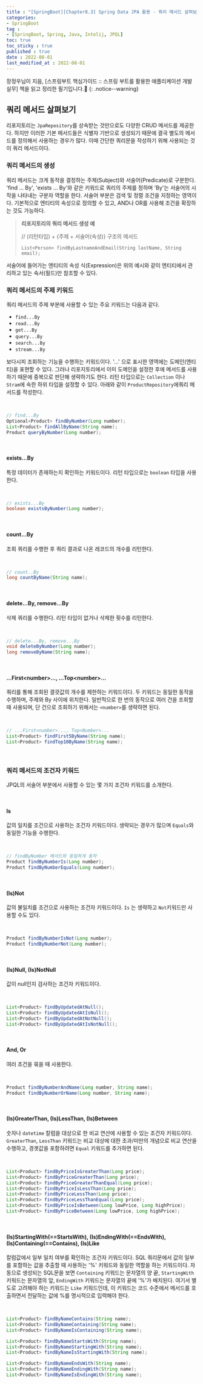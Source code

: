 ```yaml
---
title : "[SpringBoot][Chapter8.3] Spring Data JPA 활용 - 쿼리 메서드 살펴보기"
categories:
- SpringBoot
tag :
- [SpringBoot, Spring, Java, Intelij, JPQL]
toc: true
toc_sticky : true
published : true
date : 2022-08-01
last_modified_at : 2022-08-01
---
```






장정우님이 지음, [스프링부트 핵심가이드 :: 스프링 부트를 활용한 애플리케이션 개발 실무] 책을 읽고 정리한 필기입니다.📢
{: .notice--warning}



## 쿼리 메서드 살펴보기

리포지토리는 `JpaRepository`를 상속받는 것만으로도 다양한 CRUD 메서드를 제공한다. 하지만 이러한 기본 메서드들은 식별자 기반으로 생성되기 때문에 결국 별도의 메서드를 정의해서 사용하는 경우가 많다. 이때 간단한 쿼리문을 작성하기 위해 사용되는 것이 쿼리 메서드이다.



### 쿼리 메서드의 생성

쿼리 메서드는 크게 동작을 결정하는 주제(Subject)와 서술어(Predicate)로 구분한다. 'find ... By', 'exists ... By'와 같은 키워드로 쿼리의 주제를 정하며 'By'는 서술어의 시작을 나타내는 구분자 역할을 한다. 서술어 부분은 검색 및 정렬 조건을 지정하는 영역이다. 기본적으로 엔티티의 속성으로 정의할 수 있고, AND나 OR를 사용해 조건을 확장하는 것도 가능하다.



> **리포지토리의 쿼리 메서드 생성 예**
>
> // (리턴타입) + {주제 + 서술어(속성)} 구조의 메서드
>
> `List<Person> findByLastnameAndEmail(String lastName, String email);`



서술어에 들어가는 엔티티의 속성 식(Expression)은 위의 예시와 같이 엔티티에서 관리하고 있는 속서(필드)만 참조할 수 있다.



### 쿼리 메서드의 주제 키워드

쿼리 메서드의 주제 부분에 사용할 수 있는 주요 키워드는 다음과 같다.

- `find...By`
- `read...By`
- `get...By`
- `query...By`
- `search...By`
- `stream...By`

보다시피 조회하는 기능을 수행하는 키워드이다. '...' 으로 표시한 영역에는 도메인(엔티티)을 표현할 수 있다. 그러나 리포지토리에서 이미 도메인을 설정한 후에 메서드를 사용하기 때문에 중복으로 판단해 생략하기도 한다. 리턴 타입으로는 `Collection` 이나 `Stram`에 속한 하위 타입을 설정할 수 있다. 아래와 같이 `ProductRepository`에쿼리 메서드를 작성한다.

<br>

```java
// find...By
Optional<Product> findByNumber(Long number);
List<Product> findAllByName(String name);
Product queryByNumber(Long number);
```

<br>



#### exists...By

특정 데이터가 존재하는지 확인하는 키워드이다. 리턴 타입으로는 `boolean` 타입을 사용한다.

<br>

```java
// exists...By
boolean existsByNumber(Long number);
```

<br>



#### count...By

조회 쿼리를 수행한 후 쿼리 결과로 나온 레코드의 개수를 리턴한다.

<br>

```java
// count..By
long countByName(String name);
```

<br>



#### delete...By, remove...By

삭제 쿼리를 수행한다. 리턴 타입이 없거나 삭제한 횟수를 리턴한다.

<br>

```java
// delete...By, remove...By
void deleteByNumber(Long number);
long removeByName(String name);
```

<br>



#### ...First\<number>..., ...Top\<number>...

쿼리를 통해 조회된 결괏값의 개수를 제한하는 키워드이다. 두 키워드는 동일한 동작을 수행하며, 주제와 By 사이에 위치한다. 일반적으로 한 번의 동작으로 여러 건을 조회할 때 사용되며, 단 건으로 조회하기 위해서는 `<number>`를 생략하면 된다.

<br>

```java
// ...First<number>..., Top<Number>...
List<Product> findFirst5ByName(String name);
List<Product> findTop10ByName(String name);
```

<br>



### 쿼리 메서드의 조건자 키워드

JPQL의 서술어 부분에서 사용할 수 있는 몇 가지 조건자 키워드를 소개한다.

<br>



#### Is

값의 일치를 조건으로 사용하는 조건자 키워드이다. 생략되는 경우가 많으며 `Equals`와 동일한 기능을 수행한다.

<br>

```java
// findByNumber 메서드와 동일하게 동작
Product findByNumberIs(Long number);
Product findByNumberEquals(Long number);
```

<br>



#### (Is)Not

값의 불일치를 조건으로 사용하는 조건자 키워드이다. `Is` 는 생략하고 `Not`키워드만 사용할 수도 있다.

<br>

```java
Product findByNumberIsNot(Long number);
Product findByNumberNot(Long number);
```

<br>



#### (Is)Null, (Is)NotNull

값이 null인지 검사하는 조건자 키워드이다.

<br>

```java
List<Product> findByUpdatedAtNull();
List<Product> findByUpdatedAtIsNull();
List<Product> findByUpdatedAtNotNull();
List<Product> findByUpdatedAtIsNotNull();
```

<br>



#### And, Or

여러 조건을 묶을 때 사용한다.

<br>

```java
Product findByNumberAndName(Long number, String name);
Product findByNumberOrName(Long number, String name);
```

<br>



#### (Is)GreaterThan, (Is)LessThan, (Is)Between

숫자나 `datetime` 칼럼을 대상으로 한 비교 연산에 사용할 수 있는 조건자 키워드이다. `GreaterThan`, `LessThan` 키워드는 비교 대상에 대한 초과/미만의 개념으로 비교 연산을 수행하고, 경곗값을 포함하려면 `Equal` 키워드를 추가하면 된다.

<br>

```java
List<Product> findByPriceIsGreaterThan(Long price);
List<Product> findByPriceGreaterThan(Long price);
List<Product> findByPriceGreaterThanEqual(Long price);
List<Product> findByPriceIsLessThan(Long price);
List<Product> findByPriceLessThan(Long price);
List<Product> findByPriceLessThanEqual(Long price);
List<Product> findByPriceIsBetween(Long lowPrice, Long highPrice);
List<Product> findByPriceBetween(Long lowPrice, Long highPrice);
```

<br>



#### (Is)StartingWith(==StartsWith), (Is)EndingWith(==EndsWith), (Is)Containing(==Contains), (Is)Like

칼럼값에서 일부 일치 여부를 확인하는 조건자 키워드이다. SQL 쿼리문에서 값의 일부를 포함하는 값을 추출할 때 사용하는 '%' 키워드와 동일한 역할을 하는 키워드이다. 자동으로 생성되는 SQL문을 보면 `Containing` 키워드는 문자열의 양 끝, `StartingWith` 키워드는 문자열의 앞, `EndingWith` 키워드는 문자열의 끝에 '%'가 배치된다. 여기서 별도로 고려해야 하는 키워드는 `Like` 키워드인데, 이 키워드는 코드 수준에서 메서드를 호출하면서 전달하는 값에 %를 명시적으로 입력해야 한다.

<br>

```java
List<Product> findByNameContains(String name);
List<Product> findByNameContaining(String name);
List<Product> findByNameIsContaining(String name);

List<Product> findByNameStartsWith(String name);
List<Product> findByNameStartingWith(String name);
List<Product> findByNameIsStartingWith(String name);

List<Product> findByNameEndsWith(String name);
List<Product> findByNameEndingWith(String name);
List<Product> findByNameIsEndingWith(String name);
```

<br>

